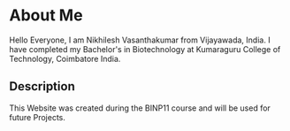 # About Me
Hello Everyone, I am Nikhilesh Vasanthakumar from Vijayawada, India. I have completed my Bachelor's in Biotechnology at Kumaraguru College of Technology, Coimbatore India.
## Description
This Website was created during the BINP11 course and will be used for future Projects.
